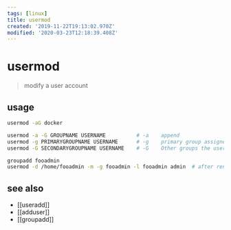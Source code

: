 ```yaml
---
tags: [linux]
title: usermod
created: '2019-11-22T19:13:02.970Z'
modified: '2020-03-23T12:18:39.408Z'
---
```


# usermod

> modify a user account

## usage

```sh
usermod -aG docker

usermod -a -G GROUPNAME USERNAME          # -a    append
usermod -g PRIMARYGROUPNAME USERNAME      # -g    primary group assigned to the users
usermod -G SECONDARYGROUPNAME USERNAME    # -G    Other groups the user belongs to

groupadd fooadmin
usermod -d /home/fooadmin -m -g fooadmin -l fooadmin admin  # after renaming user
```

## see also

- [[useradd]]
- [[adduser]]
- [[groupadd]]
